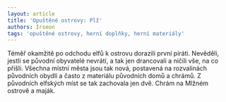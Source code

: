 ```yaml
---
layout: article
title: 'Opuštěné ostrovy: Plž'
authors: Irseon
tags: 'opuštěné ostrovy, herní doplňky, herní materiály'
---
```


Téměř okamžitě po odchodu elfů k ostrovu dorazili první piráti. Nevěděli, jestli se původní obyvatelé nevrátí, a tak jen drancovali a ničili vše, na co přišli. Všechna místní města jsou tak nová, postavená na rozvalinách původních obydlí a často z materiálu původních domů a chrámů. Z původních elfských míst se tak zachovala jen dvě. Chrám na Mlžném ostrově a maják.
